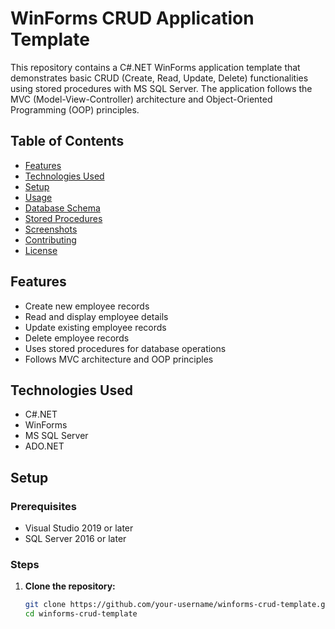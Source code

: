 # WinForms CRUD Application Template

This repository contains a C#.NET WinForms application template that demonstrates basic CRUD (Create, Read, Update, Delete) functionalities using stored procedures with MS SQL Server. The application follows the MVC (Model-View-Controller) architecture and Object-Oriented Programming (OOP) principles.

## Table of Contents
- [Features](#features)
- [Technologies Used](#technologies-used)
- [Setup](#setup)
- [Usage](#usage)
- [Database Schema](#database-schema)
- [Stored Procedures](#stored-procedures)
- [Screenshots](#screenshots)
- [Contributing](#contributing)
- [License](#license)

## Features
- Create new employee records
- Read and display employee details
- Update existing employee records
- Delete employee records
- Uses stored procedures for database operations
- Follows MVC architecture and OOP principles

## Technologies Used
- C#.NET
- WinForms
- MS SQL Server
- ADO.NET

## Setup

### Prerequisites
- Visual Studio 2019 or later
- SQL Server 2016 or later

### Steps
1. **Clone the repository:**
   ```sh
   git clone https://github.com/your-username/winforms-crud-template.git
   cd winforms-crud-template
